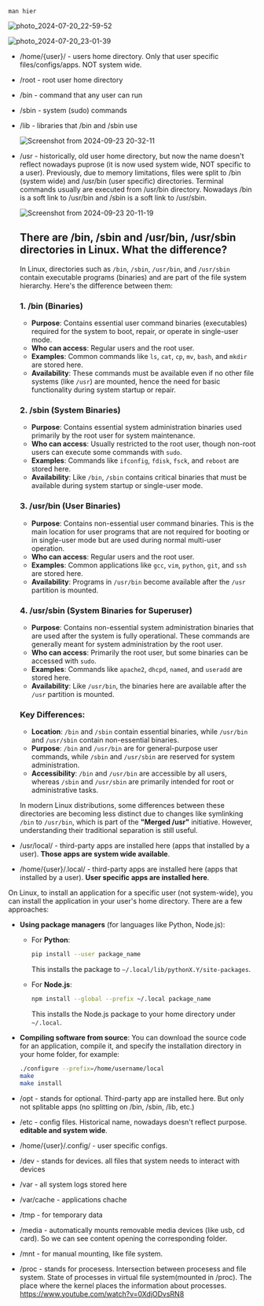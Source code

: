 `man hier`

![photo_2024-07-20_22-59-52](https://github.com/user-attachments/assets/28873705-ae55-44af-aee5-f3e495422d18)

![photo_2024-07-20_23-01-39](https://github.com/user-attachments/assets/db3679a0-a70a-4da1-a3ba-1b352fbbb93b)

- /home/{user}/ - users home directory. Only that user specific files/configs/apps. NOT system wide.
- /root - root user home directory
- /bin - command that any user can run
- /sbin - system (sudo) commands
- /lib - libraries that /bin and /sbin use

  ![Screenshot from 2024-09-23 20-32-11](https://github.com/user-attachments/assets/c6dda356-50a8-45ba-8306-c500adc8ad9a)

- /usr - historically, old user home directory, but now the name doesn't reflect nowadays puprose (it is now used system wide, NOT specific to a user). Previously, due to memory limitations, files were split to /bin (system wide) and /usr/bin (user specific) directories. Terminal commands usually are executed from /usr/bin directory. Nowadays /bin is a soft link to /usr/bin and /sbin is a soft link to /usr/sbin.
  
  ![Screenshot from 2024-09-23 20-11-19](https://github.com/user-attachments/assets/24c2a092-2bbe-422b-8628-143223e99eca)

  ## There are /bin, /sbin and /usr/bin, /usr/sbin directories in Linux. What the difference?

  In Linux, directories such as `/bin`, `/sbin`, `/usr/bin`, and `/usr/sbin` contain executable programs (binaries) and are part of the file system hierarchy. Here's the difference between them:

  ### 1. **/bin (Binaries)**
  - **Purpose**: Contains essential user command binaries (executables) required for the system to boot, repair, or operate in single-user mode.
  - **Who can access**: Regular users and the root user.
  - **Examples**: Common commands like `ls`, `cat`, `cp`, `mv`, `bash`, and `mkdir` are stored here.
  - **Availability**: These commands must be available even if no other file systems (like `/usr`) are mounted, hence the need for basic functionality during system startup or repair.

  ### 2. **/sbin (System Binaries)**
  - **Purpose**: Contains essential system administration binaries used primarily by the root user for system maintenance.
  - **Who can access**: Usually restricted to the root user, though non-root users can execute some commands with `sudo`.
  - **Examples**: Commands like `ifconfig`, `fdisk`, `fsck`, and `reboot` are stored here.
  - **Availability**: Like `/bin`, `/sbin` contains critical binaries that must be available during system startup or single-user mode.

  ### 3. **/usr/bin (User Binaries)**
  - **Purpose**: Contains non-essential user command binaries. This is the main location for user programs that are not required for booting or in single-user mode but are used during normal multi-user operation.
  - **Who can access**: Regular users and the root user.
  - **Examples**: Common applications like `gcc`, `vim`, `python`, `git`, and `ssh` are stored here.
  - **Availability**: Programs in `/usr/bin` become available after the `/usr` partition is mounted.

  ### 4. **/usr/sbin (System Binaries for Superuser)**
  - **Purpose**: Contains non-essential system administration binaries that are used after the system is fully operational. These commands are generally meant for system administration by the root user.
  - **Who can access**: Primarily the root user, but some binaries can be accessed with `sudo`.
  - **Examples**: Commands like `apache2`, `dhcpd`, `named`, and `useradd` are stored here.
  - **Availability**: Like `/usr/bin`, the binaries here are available after the `/usr` partition is mounted.

  ### Key Differences:
  - **Location**: `/bin` and `/sbin` contain essential binaries, while `/usr/bin` and `/usr/sbin` contain non-essential binaries.
  - **Purpose**: `/bin` and `/usr/bin` are for general-purpose user commands, while `/sbin` and `/usr/sbin` are reserved for system administration.
  - **Accessibility**: `/bin` and `/usr/bin` are accessible by all users, whereas `/sbin` and `/usr/sbin` are primarily intended for root or administrative tasks.

  In modern Linux distributions, some differences between these directories are becoming less distinct due to changes like symlinking `/bin` to `/usr/bin`, which is part of the **"Merged /usr"** initiative. However, understanding their traditional separation is still useful.
  
- /usr/local/ - third-party apps are installed here (apps that installed by a user). **Those apps are system wide available**.
- /home/{user}/.local/ - third-party apps are installed here (apps that installed by a user). **User specific apps are installed here**.

On Linux, to install an application for a specific user (not system-wide), you can install the application in your user's home directory. There are a few approaches:

- **Using package managers** (for languages like Python, Node.js):
  - For **Python**:
    ```bash
    pip install --user package_name
    ```
    This installs the package to `~/.local/lib/pythonX.Y/site-packages`.

  - For **Node.js**:
    ```bash
    npm install --global --prefix ~/.local package_name
    ```
    This installs the Node.js package to your home directory under `~/.local`.

- **Compiling software from source**:
  You can download the source code for an application, compile it, and specify the installation directory in your home folder, for example:
  ```bash
  ./configure --prefix=/home/username/local
  make
  make install
  ```

- /opt - stands for optional. Third-party app are installed here. But only not splitable apps (no splitting on /bin, /sbin, /lib, etc.)
- /etc - config files. Historical name, nowadays doesn't reflect purpose. **editable and system wide**.
- /home/{user}/.config/ - user specific configs.
- /dev - stands for devices. all files that system needs to interact with devices
- /var - all system logs stored here
- /var/cache - applications chache
- /tmp - for temporary data
- /media - automatically mounts removable media devices (like usb, cd card). So we can see content opening the corresponding folder.
- /mnt - for manual mounting, like file system.
- /proc - stands for procesess. Intersection between procesess and file system. State of processes in virtual file system(mounted in /proc). The place where the kernel places the information about processes. https://www.youtube.com/watch?v=0XdjODvsRN8

